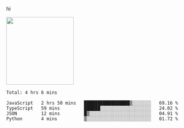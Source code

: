 hi

<img height="180em" src="https://github-readme-stats.vercel.app/api?username=AProductiveNerd&show_icons=true&hide_border=true&&count_private=true&include_all_commits=true" />

<!--START_SECTION:waka-->
```text
Total: 4 hrs 6 mins

JavaScript   2 hrs 50 mins   █████████████████▒░░░░░░░   69.16 % 
TypeScript   59 mins         ██████░░░░░░░░░░░░░░░░░░░   24.02 % 
JSON         12 mins         █▒░░░░░░░░░░░░░░░░░░░░░░░   04.91 % 
Python       4 mins          ▒░░░░░░░░░░░░░░░░░░░░░░░░   01.72 % 
```
<!--END_SECTION:waka-->
